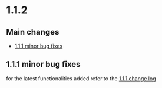 # 1.1.2

## Main changes

- [1.1.1 minor bug fixes](#bugs)

<a name="bugs"></a>

## 1.1.1 minor bug fixes

for the latest functionalities added refer to the [1.1.1 change log](https://github.com/HarmonicPool/cardano-wallet-interface/blob/main/documentation/change_logs/1.1.x/1.1.1.md)